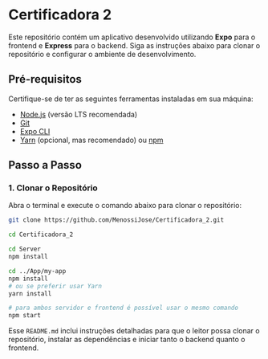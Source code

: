# Certificadora 2

Este repositório contém um aplicativo desenvolvido utilizando **Expo** para o frontend e **Express** para o backend. Siga as instruções abaixo para clonar o repositório e configurar o ambiente de desenvolvimento.

## Pré-requisitos

Certifique-se de ter as seguintes ferramentas instaladas em sua máquina:

- [Node.js](https://nodejs.org/) (versão LTS recomendada)
- [Git](https://git-scm.com/)
- [Expo CLI](https://docs.expo.dev/get-started/installation/)
- [Yarn](https://classic.yarnpkg.com/en/docs/install/) (opcional, mas recomendado) ou [npm](https://www.npmjs.com/)

## Passo a Passo

### 1. Clonar o Repositório

Abra o terminal e execute o comando abaixo para clonar o repositório:

```bash
git clone https://github.com/MenossiJose/Certificadora_2.git

cd Certificadora_2

cd Server
npm install

cd ../App/my-app
npm install
# ou se preferir usar Yarn
yarn install

# para ambos servidor e frontend é possível usar o mesmo comando
npm start
```
Esse `README.md` inclui instruções detalhadas para que o leitor possa clonar o repositório, instalar as dependências e iniciar tanto o backend quanto o frontend.


